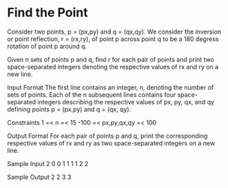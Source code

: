 # Find the Point

Consider two points, p = (px,py) and q = (qx,qy). We consider the inversion or point reflection, r = (rx,ry), of point p across point q to be a 180 degress rotation of point p around q.

Given n sets of points p and q, find r for each pair of points and print two space-separated integers denoting the respective values of rx and ry on a new line.

Input Format
The first line contains an integer, n, denoting the number of sets of points. 
Each of the n subsequent lines contains four space-separated integers describing the respective values of px, py, qx, and qy defining points p = (px,py) and q = (qx, qy).

Constraints
1 =< n =< 15
-100 =< px,py,qx,qy =< 100

Output Format
For each pair of points p and q, print the corresponding respective values of rx and ry as two space-separated integers on a new line.

Sample Input
2
0 0 1 1
1 1 2 2

Sample Output
2 2
3 3

